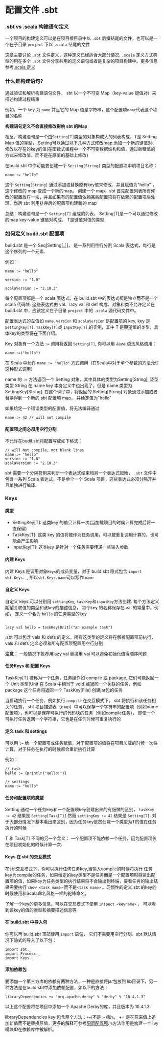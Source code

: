 # 配置文件 .sbt

### .sbt vs .scala 构建语句定义

一个项目的构建定义可以是在项目根目录中以 `.sbt` 后缀结尾的文件，也可以是一个在子目录 `project` 下以 `.scala` 结尾的文件

这章主要讨论 `.sbt` 文件定义，这种定义已经适合大部分情况. `.scala` 定义方式典型的用在多个 `.sbt` 文件分享共用的定义语句或者是复杂的项目构建中。更多信息参考[.scala 定义]()

### 什么是构建语句?

通过验证和解析构建语句文件， sbt 以一个不可变 Map（key-value 键值对）来描述构建过程结束

例如，一个 key 为 `name` 并且它的 Map 值是字符串，这个配置项`name`代表这个项目的名称

**构建语句定义不会直接修改影响 sbt 的Map**

相反，构建语句是一个由`Setting[T]`类型的对象构成大的列表构成，T是 Setting Map 值的类型， Setting可以通过以下几种方式修改map:添加一个新的键值对、修改以存在的key的值(在函数式编程中一个不可变数据结构和值，通过新赋值的方式来修改值，而不是在原值的基础上修改)

在build.sbt 中你可能要创建一个 `Setting[String]` 类型的配置项申明项目名称：

```
name := "hello"
```

这个 `Setting[String]` 通过添加或替换原有key值来修改，并且赋值为"hello" ，这个修改的 map 变成一个新的map。 创建一个 map，sbt 首先配置列表所有修改的配置放在一块，并且如果有的配置值依赖某些配置项将在依赖的配置项后处理。然后 sbt 利用排序后的配置项构建新的 map

总结：构建语句是一个 `Setting[T]` 组成的列表， Setting[T]是一个可以通过修改的map key-value 键值对构成， T是键值对值的类型

### 如何定义 build.sbt 配置项

build.sbt 是一个 Seq[Setting[_]]， 是一系列用空行分割 Scala 表达式，每行是这个序列的一个元素.

例如：

```
name := "hello"

version := "1.0"

scalaVersion := "2.10.3"

```

每个配置项都是一个 scala 表达式，在 build.sbt 中的表达式都是独立而不是一个 scala 代码块. 这些表达式由 val、lazy val 和 def 构成，对象和类不允许定义在 build.sbt 中，应该定义在子目录 `project` 中的 `.scala` 源代码文件中。

配置表达式的左值如 `name`, `version` 和 `scalaVersion` 是配置项的 key,  key 是 `SettingKey[T]`, `TaskKey[T]`或 `InputKey[T]` 的实例，其中 T 是期望值的类型，具体key的类型将在下面介绍。

Key 对象有一个方法 `:=` 调用将返回 `Setting[T]`, 你可以用 Java 语法风格调用：

```
name.:=("hello")
```

在 Scala 中允许 `name := "hello"` 方式调用（在Scala中对于单个参数的方法允许这种形式调用）

name 的 `:=` 方法返回一个 Setting 对象，其中具体的类型为Setting[String], 泛型类型 String 在 name key 本身定义中也出现了，但是 name 类型为 SettingKey[String]. 在这个例子中，将返回的 Setting[String] 对象通过添加或者替换得到一个新的 sbt 配置项 map， 并给定值为"hello"

如果给定一个错误类型的配置值，将无法编译通过

```
name := 42 // will not compile
```

#### 配置项之间必须用空行分割

不允许在budil.sbt将配置写成如下格式：

```
// will Not compile, not blank lines
name := "hello"
version := "1.0"
scalaVersion := "2.10.3"
```

sbt 需要一个分隔符用来判断一个表达式结束和另一个表达式起始， `.sbt` 文件中包含一系列 Scala 表达式，不是单个一个 Scala 项目，这些表达式必须分隔开并且单独进行编译.

### Keys

#### 类型

* SettingKey[T]: 这类key 的值只计算一次(当加载项目的时候计算完成后将一直保留)
* TaskKey[T]: 这类 key 的值将被作为任务调用，可以被重复调用计算的，也可能会产生影响
* InputKey[T]: 这类key 是针对一个任务需要传递一些输入参数

#### 内建 Keys

内建 Keys 是调用对象`Keys`的成员变量，对于 build.sbt 隐式包含 `import sbt.Keys._`, 所以`sbt.Keys.name`可以写作 `name`

#### 自定义 Keys

自定义 keys 可以分别用 `settingKey`, `taskKey`和`inputKey`方法创建. 每个方法定义期望关联值的类型和该key的描述信息， 每个key 的名称保存在 val 的常量中，例如， 定义一个名为 `hello` 的任务类型的key

```

lazy val hello = taskKey[Unit]("an example task")

```

.sbt 可以包含 vals 和 defs 的定义，所有这类型的定义将在解析配置项前执行， vals 和 defs 定义必须和所有配置项配置用空行分割

**注意：** 一般情况下推荐用lazy val 替换用 val 可以避免初始化值得顺序问题

#### 任务Keys 和 配置 Keys

TaskKey[T] 被称为一个任务，任务操作如 compile 或 package, 它们可能返回一个 Unit 类型(Unit 在 Scala 中相当于 void)或返回一个关联的任务，例如 package 这个任务将返回一个 TaskKey[File] 创建jar包的任务

当启动执行一个任务，例如执行 `compile` 在交互模式下， sbt 将执行和该任务相关的任务， sbt 项目描述表（map）中可以保存一个字符串的配置项（例如name配置项），也可以是保存可执行的代码块的任务（例如compile任务）， 即使一个可执行任务返回一个字符串，它也是在任何时候可重复执行的

#### 定义 task 和 settings

可以用 `:=` 给一个配置项或任务赋值，对于配置项的值将在项目加载的时候一次性计算，对于任务在执行的时候都会重新执行计算

例如：

```
// task
hello := {println("Hello!")}

// settings
name := "hello"
```

#### 任务和配置项的类型

Setting 通过一个任务key和一个配置项key创建出来的有细微的区别， `taskKey := 42` 结果是 `Setting[Task[T]]` 然而 `settingKey := 42` 结果是 `Setting[T]`. 对于大部分情况下基本看出来区别，因为任务key依然创建一个类型为T的值在任务执行的时候

T 和 Task[T] 不同的另一个含义： 一个配置项不能依赖一个任务，因为配置项仅在项目初始化的时候计算一次.

#### Keys 在 sbt 的交互模式

在sbt交互模式下，你可以执行任何任务key,当输入compile的时候将执行 任务key为compile的任务，如果给定的key类型不是任务而是一个配置项时将输出配置项的值，如果key为任务类型的执行结果将不会输出到终端，要看任务的输出结果需要执行 `show <task name>` 而不是`<task name>` 。习惯性的定义 sbt 的key的时候使用和Scala命名风格一样的驼峰命名。

了解一个key的更多信息，可以在交互模式下使用 `inspect <keyname>` ， 可以看到该key的值的类型和摘要描述信息等

#### 在 build.sbt 中导入包

你可以再 build.sbt 顶部使用 `import` 语句， 它们不需要用空行分割。sbt 默认情况下隐式的导入了以下包：

```
import sbt._
import Process._
import Keys._
```

#### 添加依赖包

要添加一个第三方库的依赖有两种方法，一种是直接将jar包放到 lib目录下，另一种方法是在build.sbt中添加依赖配置，如以下的方法：

```
libraryDependencies += "org.apache.derby" % "derby" % "10.4.1.3"
```

以上这个配置将在项目中添加一个 Apache Derby的库，并且版本为 10.4.1.3

libraryDependencies key 包含两个方法：`+=`(不是`:=`)和`%`， += 是在原来值上追加新值而不是替换原值，更多的解释可参考[配置配置项](). `%`方法作用是构建一个 Ivy 模块ID在依赖库中被解析。
